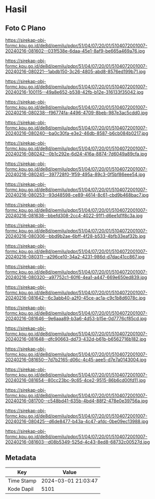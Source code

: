 # Hasil

## Foto C Plano

https://sirekap-obj-formc.kpu.go.id/de8d/pemilu/pdpr/51/04/07/20/01/5104072001007-20240216-081602--031f538e-6daa-45e1-8af9-be665a469a76.jpg

https://sirekap-obj-formc.kpu.go.id/de8d/pemilu/pdpr/51/04/07/20/01/5104072001007-20240216-080221--1abdb150-3c26-4805-abd8-8576ed199b71.jpg

https://sirekap-obj-formc.kpu.go.id/de8d/pemilu/pdpr/51/04/07/20/01/5104072001007-20240216-100115--49a8e652-b538-42fb-b12e-316133f35042.jpg

https://sirekap-obj-formc.kpu.go.id/de8d/pemilu/pdpr/51/04/07/20/01/5104072001007-20240216-080238--f96774fa-4496-4709-8beb-987e3ac5cdd0.jpg

https://sirekap-obj-formc.kpu.go.id/de8d/pemilu/pdpr/51/04/07/20/01/5104072001007-20240216-080240--ba0c30fa-e3e2-46db-8587-b6cb084b0217.jpg

https://sirekap-obj-formc.kpu.go.id/de8d/pemilu/pdpr/51/04/07/20/01/5104072001007-20240216-080242--0b1c292e-6d24-416a-8874-7d6049a89cfa.jpg

https://sirekap-obj-formc.kpu.go.id/de8d/pemilu/pdpr/51/04/07/20/01/5104072001007-20240216-080245--397728f0-1f59-495a-89c3-0f5bf86eee54.jpg

https://sirekap-obj-formc.kpu.go.id/de8d/pemilu/pdpr/51/04/07/20/01/5104072001007-20240216-080253--93d48598-ce89-4614-8c61-cbd9b468bac7.jpg

https://sirekap-obj-formc.kpu.go.id/de8d/pemilu/pdpr/51/04/07/20/01/5104072001007-20240216-081638--bbefd308-2cc4-4022-91f1-d6ee1d1f8c3a.jpg

https://sirekap-obj-formc.kpu.go.id/de8d/pemilu/pdpr/51/04/07/20/01/5104072001007-20240216-080306--bbd9b2ae-6bff-4f28-b533-4bfb33eaf32b.jpg

https://sirekap-obj-formc.kpu.go.id/de8d/pemilu/pdpr/51/04/07/20/01/5104072001007-20240216-080311--a296ce10-34a2-4231-986d-d7dac41cc867.jpg

https://sirekap-obj-formc.kpu.go.id/de8d/pemilu/pdpr/51/04/07/20/01/5104072001007-20240216-080320--a97752c1-60f6-4ea1-a447-669e650ed839.jpg

https://sirekap-obj-formc.kpu.go.id/de8d/pemilu/pdpr/51/04/07/20/01/5104072001007-20240216-081642--6c3abb40-a2f0-45ce-ac1a-c9c1b8d6078c.jpg

https://sirekap-obj-formc.kpu.go.id/de8d/pemilu/pdpr/51/04/07/20/01/5104072001007-20240216-081646--9e6aaa89-b3a6-4d53-b15e-0d7776cf85cd.jpg

https://sirekap-obj-formc.kpu.go.id/de8d/pemilu/pdpr/51/04/07/20/01/5104072001007-20240216-081648--dfc90663-dd73-432d-b61b-b6562716b182.jpg

https://sirekap-obj-formc.kpu.go.id/de8d/pemilu/pdpr/51/04/07/20/01/5104072001007-20240216-081650--7d7b2165-d06c-4c45-aee5-d7e7a0143004.jpg

https://sirekap-obj-formc.kpu.go.id/de8d/pemilu/pdpr/51/04/07/20/01/5104072001007-20240216-081654--80cc23bc-9c65-4ce2-9515-86b6cd00fd11.jpg

https://sirekap-obj-formc.kpu.go.id/de8d/pemilu/pdpr/51/04/07/20/01/5104072001007-20240216-081700--c548bd41-635b-4bd4-88f2-478e0e39756a.jpg

https://sirekap-obj-formc.kpu.go.id/de8d/pemilu/pdpr/51/04/07/20/01/5104072001007-20240216-080425--d6de8477-b43a-4c47-afdc-0be09ec13988.jpg

https://sirekap-obj-formc.kpu.go.id/de8d/pemilu/pdpr/51/04/07/20/01/5104072001007-20240216-081603--d08b5349-525d-4c43-8ed8-68732c00527d.jpg


## Metadata

| Key        | Value               |
| ---------- | ------------------- |
| Time Stamp | 2024-03-01 21:03:47 |
| Kode Dapil | 5101                |



